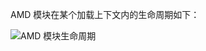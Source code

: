 AMD 模块在某个加载上下文内的生命周期如下：

![AMD 模块生命周期](https://cdn.rawgit.com/pwnn/img/e99d6a4fd402e1939181e677cd555cf38161030e/fiddle/module/AMD/lifecycle.svg)

